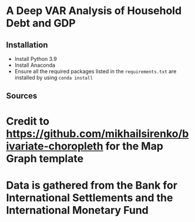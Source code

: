 # A Deep VAR Analysis of Household Debt and GDP

## Installation
- Install Python 3.9
- Install Anaconda
- Ensure all the required packages listed in the `requirements.txt` are installed by using `conda install `

## Sources
# Credit to https://github.com/mikhailsirenko/bivariate-choropleth for the Map Graph template 
# Data is gathered from the Bank for International Settlements and the International Monetary Fund

